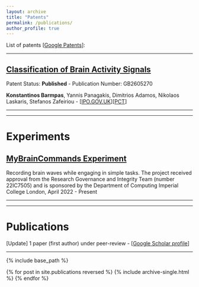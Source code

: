 ```yaml
---
layout: archive
title: "Patents"
permalink: /publications/
author_profile: true
---
```


List of patents [[Google Patents](https://patents.google.com/?inventor=Barmpas+Konstantinos)]:

--- 

## [Classification of Brain Activity Signals](https://patentimages.storage.googleapis.com/f5/1e/9e/fdf699480cc79f/GB2605270A.pdf) 
Patent Status: **Published** - Publication Number: GB2605270 <br />

**Konstantinos Barmpas**, Yannis Panagakis, Dimitrios Adamos, Nikolaos Laskaris, Stefanos Zafeiriou - [[IPO.GOV.UK](https://www.ipo.gov.uk/p-ipsum/Case/PublicationNumber/GB2605270)][[PCT](https://patentscope.wipo.int/search/en/detail.jsf?docId=WO2023148471&_cid=P12-LT5KQI-42101-1)]

--- 
--- 

# Experiments

## [MyBrainCommands Experiment](https://mybraincommands.doc.ic.ac.uk/) 
Recording brain waves while engaging in simple tasks. The project received approval from the Research Governance and Integrity Team (number 22IC7505) and is sponsored by the Department of Computing Imperial College London, April 2022 - Present

--- 
--- 
# Publications

[Update] 1 paper (first author) under peer-review - [[Google Scholar profile](https://scholar.google.com/citations?user=JkRlsiQAAAAJ&hl=el&oi=ao)]

---

{% include base_path %}

{% for post in site.publications reversed %}
  {% include archive-single.html %}
{% endfor %}
